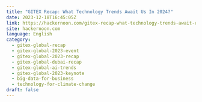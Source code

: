 ```yaml
---
title: "GITEX Recap: What Technology Trends Await Us In 2024?"
date: 2023-12-18T16:45:05Z
link: https://hackernoon.com/gitex-recap-what-technology-trends-await-us-in-2024?source=rss&utm_medium=RSS&utm_source=news.12bit.vn
site: hackernoon.com
language: English
category:
  - gitex-global-recap
  - gitex-global-2023-event
  - gitex-global-2023-recap
  - gitex-global-dubai-recap
  - gitex-global-ai-trends
  - gitex-global-2023-keynote
  - big-data-for-business
  - technology-for-climate-change
draft: false
---
```

